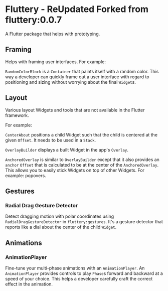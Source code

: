 # Fluttery - ReUpdated Forked from fluttery:0.0.7

A Flutter package that helps with prototyping.

## Framing

Helps with framing user interfaces. For example:

`RandomColorBlock` is a `Container` that paints itself with a random color. This way a developer can quickly frame out a user interface with regard to positioning and sizing without worrying about the final `Widget`s.

## Layout

Various layout Widgets and tools that are not available in the Flutter framework.

For example:

`CenterAbout` positions a child Widget such that the child is centered at the given `Offset`. It needs to be used in a `Stack`.

`OverlayBuilder` displays a built Widget in the app's `Overlay`.

`AnchoredOverlay` is similar to `OverlayBuilder` except that it also provides an `anchor` `Offset` that is calculated to be at the center of the `AnchoredOverlay`. This allows you to easily stick Widgets on top of other Widgets. For example: popovers.

## Gestures

### Radial Drag Gesture Detector

Detect dragging motion with polar coordinates using `RadialDragGestureDetector` in `fluttery:gestures`. It's a gesture detector that reports like a dial about the center of the child `Widget`.

## Animations

### AnimationPlayer

Fine-tune your multi-phase animations with an `AnimationPlayer`.  An `AnimationPlayer` provides controls to play `Phase`s forward and backward at a speed of your choice. This helps a developer carefully craft the correct effect in the animation.